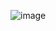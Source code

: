 ![image](https://user-images.githubusercontent.com/60442877/225008003-8258f52c-402f-4220-8d6a-1d207abbe8cb.png)
